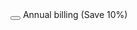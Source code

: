 <div class="flex items-center">
  <!-- Enabled: "bg-indigo-600", Not Enabled: "bg-gray-200" -->
  <button type="button" class="bg-gray-200 relative inline-flex flex-shrink-0 h-6 w-11 border-2 border-transparent rounded-full cursor-pointer transition-colors ease-in-out duration-200 focus:outline-none focus:ring-2 focus:ring-offset-2 focus:ring-indigo-500" role="switch" aria-checked="false" aria-labelledby="annual-billing-label">
    <!-- Enabled: "translate-x-5", Not Enabled: "translate-x-0" -->
    <span aria-hidden="true" class="translate-x-0 pointer-events-none inline-block h-5 w-5 rounded-full bg-white shadow transform ring-0 transition ease-in-out duration-200"></span>
  </button>
  <span class="ml-3" id="annual-billing-label">
    <span class="text-sm font-medium text-gray-900">Annual billing </span>
    <span class="text-sm text-gray-500">(Save 10%)</span>
  </span>
</div>
